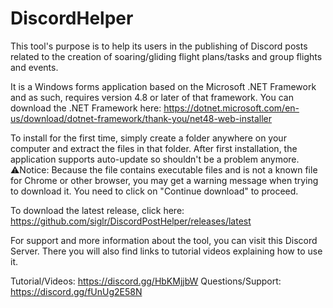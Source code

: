 # DiscordHelper
This tool's purpose is to help its users in the publishing of Discord posts related to the creation of soaring/gliding flight plans/tasks and group flights and events.

It is a Windows forms application based on the Microsoft .NET Framework and as such, requires version 4.8 or later of that framework.
You can download the .NET Framework here: https://dotnet.microsoft.com/en-us/download/dotnet-framework/thank-you/net48-web-installer

To install for the first time, simply create a folder anywhere on your computer and extract the files in that folder. After first installation, the application supports auto-update so shouldn't be a problem anymore.
⚠️Notice: Because the file contains executable files and is not a known file for Chrome or other browser, you may get a warning message when trying to download it. You need to click on "Continue download" to proceed.

To download the latest release, click here: https://github.com/siglr/DiscordPostHelper/releases/latest

For support and more information about the tool, you can visit this Discord Server.
There you will also find links to tutorial videos explaining how to use it.

Tutorial/Videos: https://discord.gg/HbKMjjbW
Questions/Support: https://discord.gg/fUnUg2E58N

